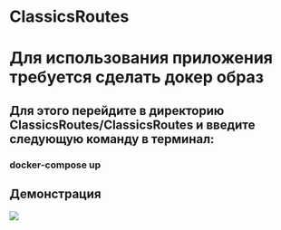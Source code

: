 # ClassicsRoutes

# Для использования приложения требуется сделать докер образ

## Для этого перейдите в директорию ClassicsRoutes/ClassicsRoutes и введите следующую команду в терминал:

### docker-compose up

## Демонстрация
[![](https://markdown-videos-api.jorgenkh.no/youtube/a3eYMAV74qo)](https://youtu.be/a3eYMAV74qo)

